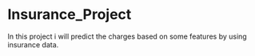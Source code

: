 # Insurance_Project
In this project i will predict the charges based on some features by using insurance data.
